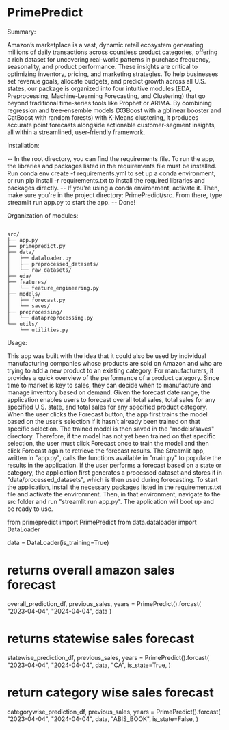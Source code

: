 # PrimePredict

Summary:

Amazon’s marketplace is a vast, dynamic retail ecosystem generating millions of daily transactions across countless product categories, offering a rich dataset for uncovering real‑world patterns in purchase frequency, seasonality, and product performance. These insights are critical to optimizing inventory, pricing, and marketing strategies. To help businesses set revenue goals, allocate budgets, and predict growth across all U.S. states, our package is organized into four intuitive modules (EDA, Preprocessing, Machine‑Learning Forecasting, and Clustering) that go beyond traditional time‑series tools like Prophet or ARIMA. By combining regression and tree‑ensemble models (XGBoost with a gblinear booster and CatBoost with random forests) with K‑Means clustering, it produces accurate point forecasts alongside actionable customer‑segment insights, all within a streamlined, user‑friendly framework.


Installation:

-- In the root directory, you can find the requirements file. To run the app, the libraries and packages listed in the requirements file must be installed.
Run conda env create -f requirements.yml to set up a conda environment, or
run pip install -r requirements.txt to install the required libraries and packages directly.
-- If you're using a conda environment, activate it. Then, make sure you're in the project directory: PrimePredict/src.
From there, type streamlit run app.py to start the app.
-- Done!

Organization of modules:

<pre><code>
src/
├── app.py
├── primepredict.py
├── data/
│   ├── dataloader.py
│   ├── preprocessed_datasets/
│   └── raw_datasets/
├── eda/
├── features/
│   └── feature_engineering.py
├── models/
│   ├── forecast.py
│   └── saves/
├── preprocessing/
│   └── datapreprocessing.py
└── utils/
    └── utilities.py
</code></pre>


Usage:

This app was built with the idea that it could also be used by individual manufacturing companies whose products are sold on Amazon and who are trying to add a new product to an existing category. For manufacturers, it provides a quick overview of the performance of a product category. Since time to market is key to sales, they can decide when to manufacture and manage inventory based on demand. Given the forecast date range, the application enables users to forecast overall total sales, total sales for any specified U.S. state, and total sales for any specified product category. When the user clicks the Forecast button, the app first trains the model based on the user’s selection if it hasn’t already been trained on that specific selection. The trained model is then saved in the "models/saves" directory. Therefore, if the model has not yet been trained on that specific selection, the user must click Forecast once to train the model and then click Forecast again to retrieve the forecast results. The Streamlit app, written in "app.py", calls the functions available in "main.py" to populate the results in the application. If the user performs a forecast based on a state or category, the application first generates a processed dataset and stores it in "data/processed_datasets", which is then used during forecasting. To start the application, install the necessary packages listed in the requirements.txt file and activate the environment. Then, in that environment, navigate to the src folder and run "streamlit run app.py". The application will boot up and be ready to use.

from primepredict import PrimePredict
from data.dataloader import DataLoader

data = DataLoader(is_training=True)

# returns overall amazon sales forecast
overall_prediction_df, previous_sales, years = PrimePredict().forcast(
        "2023-04-04", "2024-04-04", data
    )

# returns statewise sales forecast
statewise_prediction_df, previous_sales, years = PrimePredict().forcast(
        "2023-04-04",
        "2024-04-04",
        data,
        "CA",
        is_state=True,
    )

# return category wise sales forecast
categorywise_prediction_df, previous_sales, years = PrimePredict().forcast(
        "2023-04-04",
        "2024-04-04",
        data,
        "ABIS_BOOK",
        is_state=False,
    )
